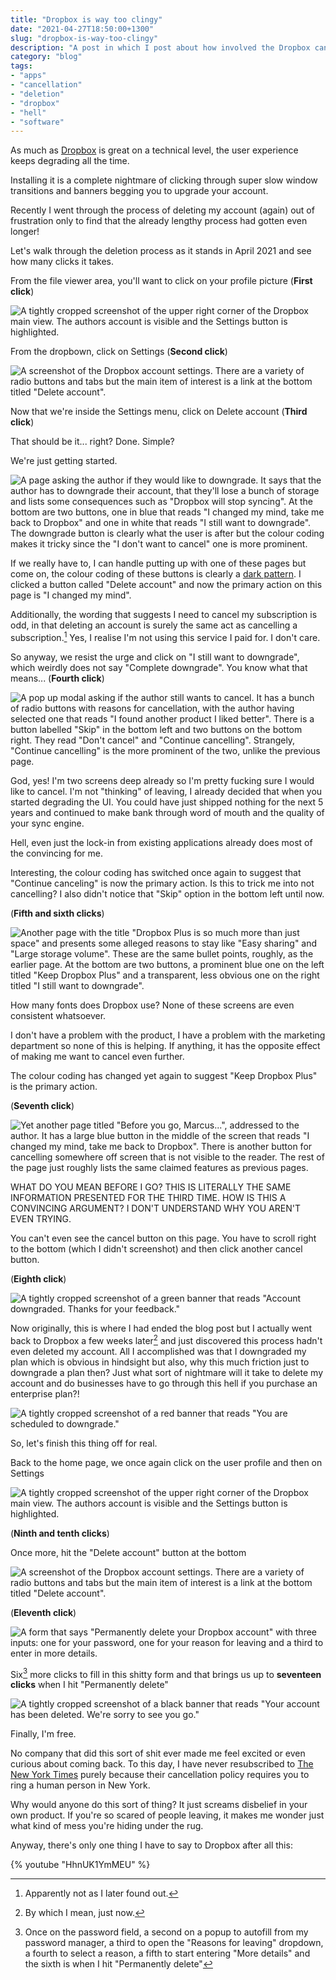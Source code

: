 ```yaml
---
title: "Dropbox is way too clingy"
date: "2021-04-27T18:50:00+1300"
slug: "dropbox-is-way-too-clingy"
description: "A post in which I post about how involved the Dropbox cancellation process is."
category: "blog"
tags:
- "apps"
- "cancellation"
- "deletion"
- "dropbox"
- "hell"
- "software"
---
```


As much as [Dropbox](https://www.dropbox.com) is great on a technical level, the user experience keeps degrading all the time.

Installing it is a complete nightmare of clicking through super slow window transitions and banners begging you to upgrade your account.

Recently I went through the process of deleting my account (again) out of frustration only to find that the already lengthy process had gotten even longer!

Let's walk through the deletion process as it stands in April 2021 and see how many clicks it takes.

From the file viewer area, you'll want to click on your profile picture (**First click**)

![A tightly cropped screenshot of the upper right corner of the Dropbox main view. The authors account is visible and the Settings button is highlighted.](./img/blog/dropbox-is-way-too-clingy/01-settings.png)

From the dropbown, click on Settings (**Second click**)

![A screenshot of the Dropbox account settings. There are a variety of radio buttons and tabs but the main item of interest is a link at the bottom titled "Delete account".](./img/blog/dropbox-is-way-too-clingy/02-inside-settings.png)

Now that we're inside the Settings menu, click on Delete account (**Third click**)

That should be it... right? Done. Simple?

We're just getting started.

![A page asking the author if they would like to downgrade. It says that the author has to downgrade their account, that they'll lose a bunch of storage and lists some consequences such as "Dropbox will stop syncing". At the bottom are two buttons, one in blue that reads "I changed my mind, take me back to Dropbox" and one in white that reads "I still want to downgrade". The downgrade button is clearly what the user is after but the colour coding makes it tricky since the "I don't want to cancel" one is more prominent.](./img/blog/dropbox-is-way-too-clingy/03-first-screen.png)

If we really have to, I can handle putting up with one of these pages but come on, the colour coding of these buttons is clearly a [dark pattern](https://www.darkpatterns.org/). I clicked a button called "Delete account" and now the primary action on this page is "I changed my mind".

Additionally, the wording that suggests I need to cancel my subscription is odd, in that deleting an account is surely the same act as cancelling a subscription.[^1] Yes, I realise I'm not using this service I paid for. I don't care.

So anyway, we resist the urge and click on "I still want to downgrade", which weirdly does not say "Complete downgrade". You know what that means... (**Fourth click**)

![A pop up modal asking if the author still wants to cancel. It has a bunch of radio buttons with reasons for cancellation, with the author having selected one that reads "I found another product I liked better". There is a button labelled "Skip" in the bottom left and two buttons on the bottom right. They read "Don't cancel" and "Continue cancelling". Strangely, "Continue cancelling" is the more prominent of the two, unlike the previous page.](./img/blog/dropbox-is-way-too-clingy/04-second-screen.png)  

God, yes! I'm two screens deep already so I'm pretty fucking sure I would like to cancel. I'm not "thinking" of leaving, I already decided that when you started degrading the UI. You could have just shipped nothing for the next 5 years and continued to make bank through word of mouth and the quality of your sync engine.

Hell, even just the lock-in from existing applications already does most of the convincing for me.

Interesting, the colour coding has switched once again to suggest that "Continue canceling" is now the primary action. Is this to trick me into not cancelling? I also didn't notice that "Skip" option in the bottom left until now.

(**Fifth and sixth clicks**)

![Another page with the title "Dropbox Plus is so much more than just space" and presents some alleged reasons to stay like "Easy sharing" and "Large storage volume". These are the same bullet points, roughly, as the earlier page. At the bottom are two buttons, a prominent blue one on the left titled "Keep Dropbox Plus" and a transparent, less obvious one on the right titled "I still want to downgrade".](./img/blog/dropbox-is-way-too-clingy/05-third-screen.png)

How many fonts does Dropbox use? None of these screens are even consistent whatsoever.

I don't have a problem with the product, I have a problem with the marketing department so none of this is helping. If anything, it has the opposite effect of making me want to cancel even further.

The colour coding has changed yet again to suggest "Keep Dropbox Plus" is the primary action.

(**Seventh click**)

![Yet another page titled "Before you go, Marcus...", addressed to the author. It has a large blue button in the middle of the screen that reads "I changed my mind, take me back to Dropbox". There is another button for cancelling somewhere off screen that is not visible to the reader. The rest of the page just roughly lists the same claimed features as previous pages.](./img/blog/dropbox-is-way-too-clingy/06-final-screen.png)

WHAT DO YOU MEAN BEFORE I GO? THIS IS LITERALLY THE SAME INFORMATION PRESENTED FOR THE THIRD TIME. HOW IS THIS A CONVINCING ARGUMENT? I DON'T UNDERSTAND WHY YOU AREN'T EVEN TRYING.

You can't even see the cancel button on this page. You have to scroll right to the bottom (which I didn't screenshot) and then click another cancel button.

(**Eighth click**)

![A tightly cropped screenshot of a green banner that reads "Account downgraded. Thanks for your feedback."](./img/blog/dropbox-is-way-too-clingy/07-done.png)

Now originally, this is where I had ended the blog post but I actually went back to Dropbox a few weeks later[^2] and just discovered this process hadn't even deleted my account. All I accomplished was that I downgraded my plan which is obvious in hindsight but also, why this much friction just to downgrade a plan then? Just what sort of nightmare will it take to delete my account and do businesses have to go through this hell if you purchase an enterprise plan?!

![A tightly cropped screenshot of a red banner that reads "You are scheduled to downgrade."](./img/blog/dropbox-is-way-too-clingy/08-banner.png)

So, let's finish this thing off for real.

Back to the home page, we once again click on the user profile and then on Settings

![A tightly cropped screenshot of the upper right corner of the Dropbox main view. The authors account is visible and the Settings button is highlighted.](./img/blog/dropbox-is-way-too-clingy/01-settings.png)

(**Ninth and tenth clicks**)

Once more, hit the "Delete account" button at the bottom

![A screenshot of the Dropbox account settings. There are a variety of radio buttons and tabs but the main item of interest is a link at the bottom titled "Delete account".](./img/blog/dropbox-is-way-too-clingy/02-inside-settings.png)

(**Eleventh click**)

![A form that says "Permanently delete your Dropbox account" with three inputs: one for your password, one for your reason for leaving and a third to enter in more details.](./img/blog/dropbox-is-way-too-clingy/09-delete.png)

Six[^3] more clicks to fill in this shitty form and that brings us up to **seventeen clicks** when I hit "Permanently delete"

![A tightly cropped screenshot of a black banner that reads "Your account has been deleted. We're sorry to see you go."](./img/blog/dropbox-is-way-too-clingy/10-free.png)
  
Finally, I'm free.

No company that did this sort of shit ever made me feel excited or even curious about coming back. To this day, I have never resubscribed to [The New York Times](https://www.nytimes.com) purely because their cancellation policy requires you to ring a human person in New York.

Why would anyone do this sort of thing? It just screams disbelief in your own product. If you're so scared of people leaving, it makes me wonder just what kind of mess you're hiding under the rug.

Anyway, there's only one thing I have to say to Dropbox after all this:

{% youtube "HhnUK1YmMEU" %}

[^1]: Apparently not as I later found out.

[^2]: By which I mean, just now.

[^3]: Once on the password field, a second on a popup to autofill from my password manager, a third to open the "Reasons for leaving" dropdown, a fourth to select a reason, a fifth to start entering "More details" and the sixth is when I hit "Permanently delete"